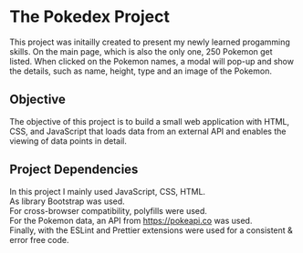# The Pokedex Project

This project was initailly created to present my newly learned progamming skills. On the main page, which is also the only one, 250 Pokemon get listed. When clicked on the Pokemon names, a modal will pop-up and show the details, such as name, height, type and an image of the Pokemon.

## Objective

The objective of this project is to build a small web application with HTML, CSS, and JavaScript that loads data from an external API and enables the viewing of data points in detail.

## Project Dependencies

In this project I mainly used JavaScript, CSS, HTML.  
As library Bootstrap was used.  
For cross-browser compatibility, polyfills were used.  
For the Pokemon data, an API from https://pokeapi.co was used.  
Finally, with the ESLint and Prettier extensions were used for a consistent & error free code.   
